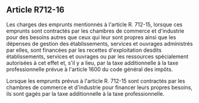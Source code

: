 Article R712-16
----
Les charges des emprunts mentionnés à l'article R. 712-15, lorsque ces emprunts
sont contractés par les chambres de commerce et d'industrie pour des besoins
autres que ceux qui leur sont propres ainsi que les dépenses de gestion des
établissements, services et ouvrages administrés par elles, sont financées par
les recettes d'exploitation desdits établissements, services et ouvrages ou par
les ressources spécialement autorisées à cet effet et, s'il y a lieu, par la
taxe additionnelle à la taxe professionnelle prévue à l'article 1600 du code
général des impôts.

Lorsque les emprunts prévus à l'article R. 712-15 sont contractés par les
chambres de commerce et d'industrie pour financer leurs propres besoins, ils
sont gagés par la taxe additionnelle à la taxe professionnelle.
